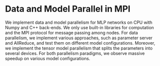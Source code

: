 # Data and Model Parallel in MPI
We implement data and model parallelism for MLP networks on CPU with Numpy and C++ back-ends. We only use built-in libraries for computation and the MPI protocol for message passing among nodes. For data parallelism, we implement various approaches, such as parameter server and AllReduce, and test them on different model configurations. Moreover, we implement the tensor model parallelism that splits the parameters into several devices. For both parallelism paradigms, we observe massive speedup on various model configurations.
